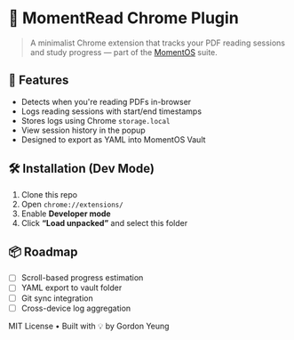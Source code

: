 # 📘 MomentRead Chrome Plugin

> A minimalist Chrome extension that tracks your PDF reading sessions and study progress — part of the [MomentOS](https://github.com/gordonyfg) suite.

## 🚀 Features
- Detects when you're reading PDFs in-browser
- Logs reading sessions with start/end timestamps
- Stores logs using Chrome `storage.local`
- View session history in the popup
- Designed to export as YAML into MomentOS Vault

## 🛠️ Installation (Dev Mode)

1. Clone this repo
2. Open `chrome://extensions/`
3. Enable **Developer mode**
4. Click **“Load unpacked”** and select this folder

## 📦 Roadmap
- [ ] Scroll-based progress estimation
- [ ] YAML export to vault folder
- [ ] Git sync integration
- [ ] Cross-device log aggregation

MIT License • Built with 💡 by Gordon Yeung
